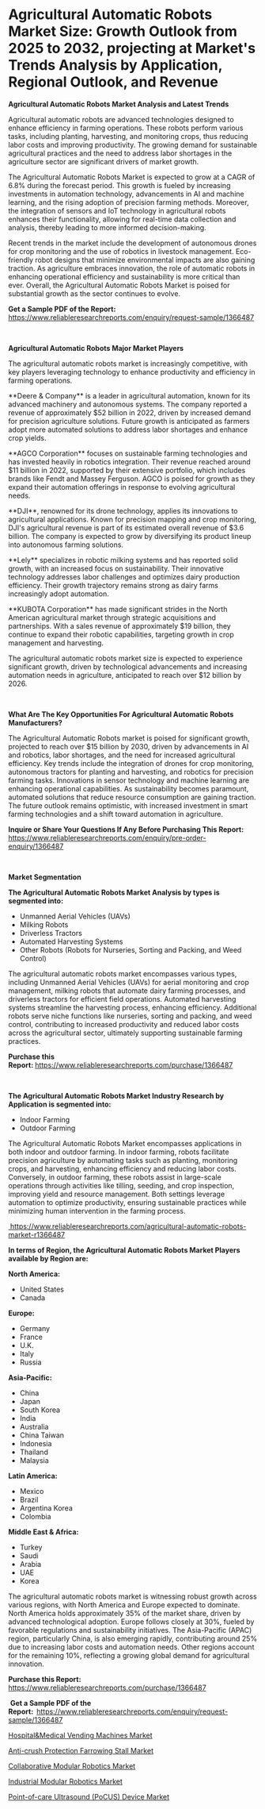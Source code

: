 <p><h1>Agricultural Automatic Robots Market Size: Growth Outlook from 2025 to 2032, projecting at Market's Trends Analysis by Application, Regional Outlook, and Revenue</h1></p><p><strong>Agricultural Automatic Robots Market Analysis and Latest Trends</strong></p>
<p><p>Agricultural automatic robots are advanced technologies designed to enhance efficiency in farming operations. These robots perform various tasks, including planting, harvesting, and monitoring crops, thus reducing labor costs and improving productivity. The growing demand for sustainable agricultural practices and the need to address labor shortages in the agriculture sector are significant drivers of market growth.</p><p>The Agricultural Automatic Robots Market is expected to grow at a CAGR of 6.8% during the forecast period. This growth is fueled by increasing investments in automation technology, advancements in AI and machine learning, and the rising adoption of precision farming methods. Moreover, the integration of sensors and IoT technology in agricultural robots enhances their functionality, allowing for real-time data collection and analysis, thereby leading to more informed decision-making.</p><p>Recent trends in the market include the development of autonomous drones for crop monitoring and the use of robotics in livestock management. Eco-friendly robot designs that minimize environmental impacts are also gaining traction. As agriculture embraces innovation, the role of automatic robots in enhancing operational efficiency and sustainability is more critical than ever. Overall, the Agricultural Automatic Robots Market is poised for substantial growth as the sector continues to evolve.</p></p>
<p><strong>Get a Sample PDF of the Report:&nbsp;</strong> <a href="https://www.reliableresearchreports.com/enquiry/request-sample/1366487?utm_campaign=9&utm_medium=2&utm_source=Github&utm_content=ia&utm_term=22032025&utm_id=agricultural-automatic-robots">https://www.reliableresearchreports.com/enquiry/request-sample/1366487</a></p>
<p>&nbsp;</p>
<p><strong>Agricultural Automatic Robots Major Market Players</strong></p>
<p><p>The agricultural automatic robots market is increasingly competitive, with key players leveraging technology to enhance productivity and efficiency in farming operations. </p><p>**Deere & Company** is a leader in agricultural automation, known for its advanced machinery and autonomous systems. The company reported a revenue of approximately $52 billion in 2022, driven by increased demand for precision agriculture solutions. Future growth is anticipated as farmers adopt more automated solutions to address labor shortages and enhance crop yields.</p><p>**AGCO Corporation** focuses on sustainable farming technologies and has invested heavily in robotics integration. Their revenue reached around $11 billion in 2022, supported by their extensive portfolio, which includes brands like Fendt and Massey Ferguson. AGCO is poised for growth as they expand their automation offerings in response to evolving agricultural needs.</p><p>**DJI**, renowned for its drone technology, applies its innovations to agricultural applications. Known for precision mapping and crop monitoring, DJI's agricultural revenue is part of its estimated overall revenue of $3.6 billion. The company is expected to grow by diversifying its product lineup into autonomous farming solutions.</p><p>**Lely** specializes in robotic milking systems and has reported solid growth, with an increased focus on sustainability. Their innovative technology addresses labor challenges and optimizes dairy production efficiency. Their growth trajectory remains strong as dairy farms increasingly adopt automation.</p><p>**KUBOTA Corporation** has made significant strides in the North American agricultural market through strategic acquisitions and partnerships. With a sales revenue of approximately $19 billion, they continue to expand their robotic capabilities, targeting growth in crop management and harvesting.</p><p>The agricultural automatic robots market size is expected to experience significant growth, driven by technological advancements and increasing automation needs in agriculture, anticipated to reach over $12 billion by 2026.</p></p>
<p>&nbsp;</p>
<p><strong>What Are The Key Opportunities For Agricultural Automatic Robots Manufacturers?</strong></p>
<p><p>The Agricultural Automatic Robots market is poised for significant growth, projected to reach over $15 billion by 2030, driven by advancements in AI and robotics, labor shortages, and the need for increased agricultural efficiency. Key trends include the integration of drones for crop monitoring, autonomous tractors for planting and harvesting, and robotics for precision farming tasks. Innovations in sensor technology and machine learning are enhancing operational capabilities. As sustainability becomes paramount, automated solutions that reduce resource consumption are gaining traction. The future outlook remains optimistic, with increased investment in smart farming technologies and a shift toward automation in agriculture.</p></p>
<p><strong>Inquire or Share Your Questions If Any Before Purchasing This Report:</strong> <a href="https://www.reliableresearchreports.com/enquiry/pre-order-enquiry/1366487?utm_campaign=9&utm_medium=2&utm_source=Github&utm_content=ia&utm_term=22032025&utm_id=agricultural-automatic-robots">https://www.reliableresearchreports.com/enquiry/pre-order-enquiry/1366487</a></p>
<p>&nbsp;</p>
<p><strong>Market Segmentation</strong></p>
<p><strong>The Agricultural Automatic Robots Market Analysis by types is segmented into:</strong></p>
<p><ul><li>Unmanned Aerial Vehicles (UAVs)</li><li>Milking Robots</li><li>Driverless Tractors</li><li>Automated Harvesting Systems</li><li>Other Robots (Robots for Nurseries, Sorting and Packing, and Weed Control)</li></ul></p>
<p><p>The agricultural automatic robots market encompasses various types, including Unmanned Aerial Vehicles (UAVs) for aerial monitoring and crop management, milking robots that automate dairy farming processes, and driverless tractors for efficient field operations. Automated harvesting systems streamline the harvesting process, enhancing efficiency. Additional robots serve niche functions like nurseries, sorting and packing, and weed control, contributing to increased productivity and reduced labor costs across the agricultural sector, ultimately supporting sustainable farming practices.</p></p>
<p><strong>Purchase this Report:&nbsp;</strong><a href="https://www.reliableresearchreports.com/purchase/1366487?utm_campaign=9&utm_medium=2&utm_source=Github&utm_content=ia&utm_term=22032025&utm_id=agricultural-automatic-robots">https://www.reliableresearchreports.com/purchase/1366487</a></p>
<p>&nbsp;</p>
<p><strong>The Agricultural Automatic Robots Market Industry Research by Application is segmented into:</strong></p>
<p><ul><li>Indoor Farming</li><li>Outdoor Farming</li></ul></p>
<p><p>The Agricultural Automatic Robots Market encompasses applications in both indoor and outdoor farming. In indoor farming, robots facilitate precision agriculture by automating tasks such as planting, monitoring crops, and harvesting, enhancing efficiency and reducing labor costs. Conversely, in outdoor farming, these robots assist in large-scale operations through activities like tilling, seeding, and crop inspection, improving yield and resource management. Both settings leverage automation to optimize productivity, ensuring sustainable practices while minimizing human intervention in the farming process.</p></p>
<p><a href="https://www.reliableresearchreports.com/agricultural-automatic-robots-market-r1366487?utm_campaign=9&utm_medium=2&utm_source=Github&utm_content=ia&utm_term=22032025&utm_id=agricultural-automatic-robots">&nbsp;https://www.reliableresearchreports.com/agricultural-automatic-robots-market-r1366487</a></p>
<p><strong>In terms of Region, the Agricultural Automatic Robots Market Players available by Region are:</strong></p>
<p>
    <p> <strong> North America: </strong>
        <ul>
            <li>United States</li>
            <li>Canada</li>
        </ul>
        </p> 
    <p> <strong> Europe: </strong>
        <ul>
            <li>Germany</li>
            <li>France</li>
            <li>U.K.</li>
            <li>Italy</li>
            <li>Russia</li>
        </ul>
        </p> 
    <p> <strong> Asia-Pacific: </strong>
        <ul>
            <li>China</li>
            <li>Japan</li>
            <li>South Korea</li>
            <li>India</li>
            <li>Australia</li>
            <li>China Taiwan</li>
            <li>Indonesia</li>
            <li>Thailand</li>
            <li>Malaysia</li>
        </ul>
        </p> 
    <p> <strong> Latin America: </strong>
        <ul>
            <li>Mexico</li>
            <li>Brazil</li>
            <li>Argentina Korea</li>
            <li>Colombia</li>
        </ul>
        </p> 
    <p> <strong> Middle East & Africa: </strong>
        <ul>
            <li>Turkey</li>
            <li>Saudi</li>
            <li>Arabia</li>
            <li>UAE</li>
            <li>Korea</li>
        </ul>
    </p>
    </p>
<p><p>The agricultural automatic robots market is witnessing robust growth across various regions, with North America and Europe expected to dominate. North America holds approximately 35% of the market share, driven by advanced technological adoption. Europe follows closely at 30%, fueled by favorable regulations and sustainability initiatives. The Asia-Pacific (APAC) region, particularly China, is also emerging rapidly, contributing around 25% due to increasing labor costs and automation needs. Other regions account for the remaining 10%, reflecting a growing global demand for agricultural innovation.</p></p>
<p><strong>Purchase this Report: </strong><a href="https://www.reliableresearchreports.com/purchase/1366487?utm_campaign=9&utm_medium=2&utm_source=Github&utm_content=ia&utm_term=22032025&utm_id=agricultural-automatic-robots">https://www.reliableresearchreports.com/purchase/1366487</a></p>
<p>&nbsp;<strong>Get a Sample PDF of the Report:&nbsp;&nbsp;</strong><a href="https://www.reliableresearchreports.com/enquiry/request-sample/1366487?utm_campaign=9&utm_medium=2&utm_source=Github&utm_content=ia&utm_term=22032025&utm_id=agricultural-automatic-robots">https://www.reliableresearchreports.com/enquiry/request-sample/1366487</a></p>
<p><strong></strong></p>
<p><p><a href="https://github.com/lemiranajd/Market-Research-Report-List-1/blob/main/hospitalmedical-vending-machines-market.md?utm_campaign=9&utm_medium=2&utm_source=Github&utm_content=ia&utm_term=22032025&utm_id=agricultural-automatic-robots">Hospital&Medical Vending Machines Market</a></p><p><a href="https://github.com/ogbadujonito22/Market-Research-Report-List-1/blob/main/anti-crush-protection-farrowing-stall-market.md?utm_campaign=9&utm_medium=2&utm_source=Github&utm_content=ia&utm_term=22032025&utm_id=agricultural-automatic-robots">Anti-crush Protection Farrowing Stall Market</a></p><p><a href="https://github.com/dovbusmrking/Market-Research-Report-List-1/blob/main/collaborative-modular-robotics-market.md?utm_campaign=9&utm_medium=2&utm_source=Github&utm_content=ia&utm_term=22032025&utm_id=agricultural-automatic-robots">Collaborative Modular Robotics Market</a></p><p><a href="https://github.com/ghimergela93/Market-Research-Report-List-1/blob/main/industrial-modular-robotics-market.md?utm_campaign=9&utm_medium=2&utm_source=Github&utm_content=ia&utm_term=22032025&utm_id=agricultural-automatic-robots">Industrial Modular Robotics Market</a></p><p><a href="https://github.com/pichuaadh0/Market-Research-Report-List-1/blob/main/point-of-care-ultrasound-pocus-device-market.md?utm_campaign=9&utm_medium=2&utm_source=Github&utm_content=ia&utm_term=22032025&utm_id=agricultural-automatic-robots">Point-of-care Ultrasound (PoCUS) Device Market</a></p></p>